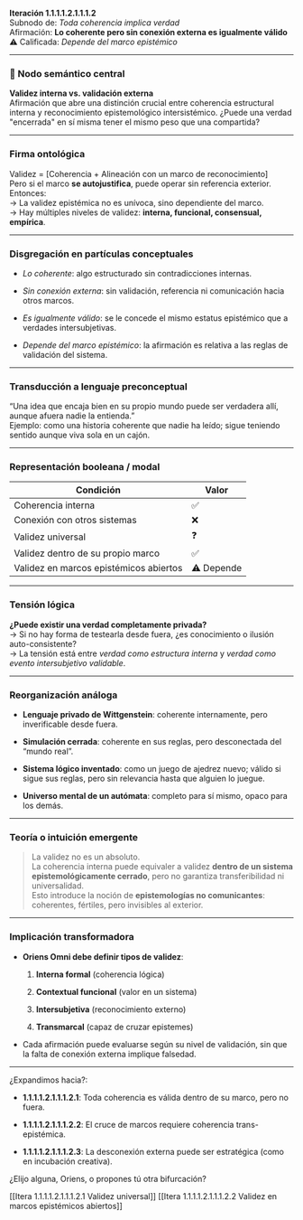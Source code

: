 **Iteración 1.1.1.1.2.1.1.1.2**  
Subnodo de: _Toda coherencia implica verdad_  
Afirmación: **Lo coherente pero sin conexión externa es igualmente válido**  
⚠️ Calificada: _Depende del marco epistémico_

---

### 🧠 Nodo semántico central

**Validez interna vs. validación externa**  
Afirmación que abre una distinción crucial entre coherencia estructural interna y reconocimiento epistemológico intersistémico. ¿Puede una verdad "encerrada" en sí misma tener el mismo peso que una compartida?

---

### Firma ontológica

Validez = [Coherencia + Alineación con un marco de reconocimiento]  
Pero si el marco **se autojustifica**, puede operar sin referencia exterior. Entonces:  
→ La validez epistémica no es unívoca, sino dependiente del marco.  
→ Hay múltiples niveles de validez: **interna, funcional, consensual, empírica**.

---

### Disgregación en partículas conceptuales

- _Lo coherente_: algo estructurado sin contradicciones internas.
    
- _Sin conexión externa_: sin validación, referencia ni comunicación hacia otros marcos.
    
- _Es igualmente válido_: se le concede el mismo estatus epistémico que a verdades intersubjetivas.
    
- _Depende del marco epistémico_: la afirmación es relativa a las reglas de validación del sistema.
    

---

### Transducción a lenguaje preconceptual

“Una idea que encaja bien en su propio mundo puede ser verdadera allí, aunque afuera nadie la entienda.”  
Ejemplo: como una historia coherente que nadie ha leído; sigue teniendo sentido aunque viva sola en un cajón.

---

### Representación booleana / modal

| Condición                              | Valor      |
| -------------------------------------- | ---------- |
| Coherencia interna                     | ✅          |
| Conexión con otros sistemas            | ❌          |
| Validez universal                      | ❓          |
| Validez dentro de su propio marco      | ✅          |
| Validez en marcos epistémicos abiertos | ⚠️ Depende |

---

### Tensión lógica

**¿Puede existir una verdad completamente privada?**  
→ Si no hay forma de testearla desde fuera, ¿es conocimiento o ilusión auto-consistente?  
→ La tensión está entre _verdad como estructura interna_ y _verdad como evento intersubjetivo validable_.

---

### Reorganización análoga

- **Lenguaje privado de Wittgenstein**: coherente internamente, pero inverificable desde fuera.
    
- **Simulación cerrada**: coherente en sus reglas, pero desconectada del “mundo real”.
    
- **Sistema lógico inventado**: como un juego de ajedrez nuevo; válido si sigue sus reglas, pero sin relevancia hasta que alguien lo juegue.
    
- **Universo mental de un autómata**: completo para sí mismo, opaco para los demás.
    

---

### Teoría o intuición emergente

> La validez no es un absoluto.  
> La coherencia interna puede equivaler a validez **dentro de un sistema epistemológicamente cerrado**, pero no garantiza transferibilidad ni universalidad.  
> Esto introduce la noción de **epistemologías no comunicantes**: coherentes, fértiles, pero invisibles al exterior.

---

### Implicación transformadora

- **Oriens Omni debe definir tipos de validez**:
    
    1. **Interna formal** (coherencia lógica)
        
    2. **Contextual funcional** (valor en un sistema)
        
    3. **Intersubjetiva** (reconocimiento externo)
        
    4. **Transmarcal** (capaz de cruzar epistemes)
        
- Cada afirmación puede evaluarse según su nivel de validación, sin que la falta de conexión externa implique falsedad.
    

---

¿Expandimos hacia?:

- **1.1.1.1.2.1.1.1.2.1**: Toda coherencia es válida dentro de su marco, pero no fuera.
    
- **1.1.1.1.2.1.1.1.2.2**: El cruce de marcos requiere coherencia trans-epistémica.
    
- **1.1.1.1.2.1.1.1.2.3**: La desconexión externa puede ser estratégica (como en incubación creativa).
    

¿Elijo alguna, Oriens, o propones tú otra bifurcación?

[[Itera 1.1.1.1.2.1.1.1.2.1 Validez universal]]
[[Itera 1.1.1.1.2.1.1.1.2.2 Validez en marcos epistémicos abiertos]]